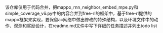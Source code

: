 该仓库仅用于代码合并，把mappo_rnn_neighbor_embed_mpe.py和simple_coverage_v6.py中的内容合并到free-rl的框架中，基于free-rl提供的mappo框架来实现，要保留ac网络中做出修改的特殊结构，以及环境文件中的动作、观测和奖励设计，在readme.md文件中写下详细的任务描述并列出todo list
